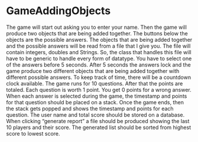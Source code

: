 # GameAddingObjects

The game will start out asking you to enter your name.  Then the game will produce two objects that are being added together.  The buttons below the objects are the possible answers. 
The objects that are being added together and the possible answers will be read from a file that I give you.  The file will contain integers, doubles and Strings.  So, the class that handles this file will have to be generic to handle every form of datatype.  You have to select one of the answers before 5 seconds.  After 5 seconds the answers lock and the game produce two different objects that are being added together with different possible answers. 
To keep track of time, there will be a countdown clock available.  The game runs for 10 questions.  After that the points are totaled.  Each question is worth 1 point.  You get 0 points for a wrong answer.  When each answer is selected during the game, the timestamp and points for that question should be placed on a stack. 
Once the game ends, then the stack gets popped and shows the timestamp and points for each question.  The user name and total score should be stored on a database.  When clicking “generate report” a file should be produced showing the last 10 players and their score.  The generated list should be sorted from highest score to lowest score. 
